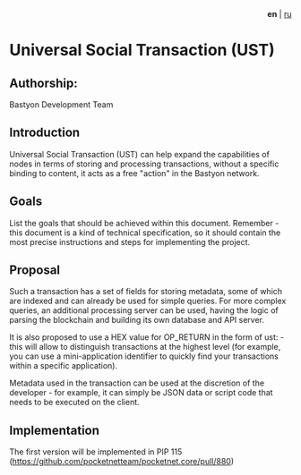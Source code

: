 <div align="right">
  <b>en</b> | <a href="readme_ru.md">ru</a>
</div>

# Universal Social Transaction (UST)

## Authorship:
Bastyon Development Team

## Introduction
Universal Social Transaction (UST) can help expand the capabilities of nodes in terms of storing and processing transactions, without a specific binding to content, it acts as a free "action" in the Bastyon network.

## Goals
List the goals that should be achieved within this document. Remember - this document is a kind of technical specification, so it should contain the most precise instructions and steps for implementing the project.

## Proposal

Such a transaction has a set of fields for storing metadata, some of which are indexed and can already be used for simple queries. For more complex queries, an additional processing server can be used, having the logic of parsing the blockchain and building its own database and API server.

It is also proposed to use a HEX value for OP_RETURN in the form of ust:<free identifier> - this will allow to distinguish transactions at the highest level (for example, you can use a mini-application identifier to quickly find your transactions within a specific application).

Metadata used in the transaction can be used at the discretion of the developer - for example, it can simply be JSON data or script code that needs to be executed on the client.

## Implementation
The first version will be implemented in PIP 115 (https://github.com/pocketnetteam/pocketnet.core/pull/880)
